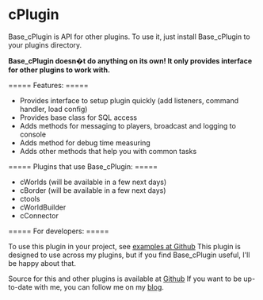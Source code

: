 cPlugin
=======

Base_cPlugin is API for other plugins. To use it, just install Base_cPlugin to your plugins directory.

**__Base_cPlugin doesn�t do anything on its own! It only provides interface for other plugins to work with.__**

===== Features: =====

* Provides interface to setup plugin quickly (add listeners, command handler, load config)
* Provides base class for SQL access
* Adds methods for messaging to players, broadcast and logging to console
* Adds method for debug time measuring
* Adds other methods that help you with common tasks

===== Plugins that use Base_cPlugin: =====

* cWorlds (will be available in a few next days)
* cBorder (will be available in a few next days)
* ctools
* cWorldBuilder
* cConnector

===== For developers: =====

To use this plugin in your project, see [examples at Github](https://github.com/castro12321/cPlugin/tree/master/src/castro/example)
This plugin is designed to use across my plugins, but if you find Base_cPlugin useful, I'll be happy about that.

Source for this and other plugins is available at [Github](https://github.com/castro12321)
If you want to be up-to-date with me, you can follow me on my [blog](http://castro.bugs3.com/).
